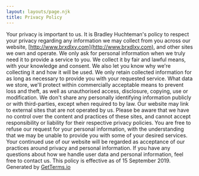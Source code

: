 ```yaml
---
layout: layouts/page.njk
title: Privacy Policy
---
```


Your privacy is important to us. It is Bradley Huchteman's policy to respect your privacy regarding any information we may collect from you across our website, [http://www.brxdlxy.com](http://www.brxdlxy.com), and other sites we own and operate.
We only ask for personal information when we truly need it to provide a service to you. We collect it by fair and lawful means, with your knowledge and consent. We also let you know why we're collecting it and how it will be used.
We only retain collected information for as long as necessary to provide you with your requested service. What data we store, we'll protect within commercially acceptable means to prevent loss and theft, as well as unauthorised access, disclosure, copying, use or modification.
We don't share any personally identifying information publicly or with third-parties, except when required to by law.
Our website may link to external sites that are not operated by us. Please be aware that we have no control over the content and practices of these sites, and cannot accept responsibility or liability for their respective privacy policies.
You are free to refuse our request for your personal information, with the understanding that we may be unable to provide you with some of your desired services.
Your continued use of our website will be regarded as acceptance of our practices around privacy and personal information. If you have any questions about how we handle user data and personal information, feel free to contact us.
This policy is effective as of 15 September 2019.
Generated by [GetTerms.io](https://getterms.io/)
